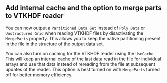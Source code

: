 ## Add internal cache and the option to merge parts to VTKHDF reader

You can now output a `Partitioned Data Set` instead of `Poly Data` or `Unstructured Grid` when reading VTKHDF files by disactivating the `MergeParts` property. This allows you to keep the native partitioning present in the file in the structure of the output data set.

You can also turn on caching for the VTKHDF reader using the `UseCache`. This will keep an internal cache of the last data read in the file for individual arrays and use that data instead of rereading from the file at subsequent updates of the reader. This option is best turned on with `MergeParts` turned off for better memory efficiency.
